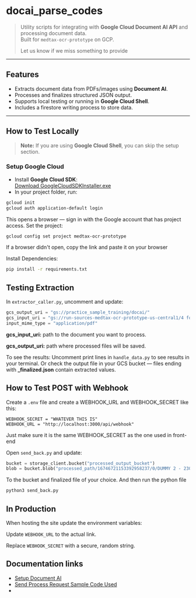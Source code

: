 
#  docai_parse_codes

> Utility scripts for integrating with **Google Cloud Document AI API** and processing document data.  
> Built for `medtax-ocr-prototype` on GCP.
> 
> Let us know if we miss something to provide
---

##  Features
- Extracts document data from PDFs/images using **Document AI**.
- Processes and finalizes structured JSON output.
- Supports local testing or running in **Google Cloud Shell**.
- Includes a firestore writing process to store data.

---

##  How to Test Locally

> **Note:** If you are using **Google Cloud Shell**, you can skip the setup section.

### Setup Google Cloud
- Install **Google Cloud SDK**:  
  [Download GoogleCloudSDKInstaller.exe](https://dl.google.com/dl/cloudsdk/channels/rapid/GoogleCloudSDKInstaller.exe)
- In your project folder, run:
```bash
gcloud init
gcloud auth application-default login
```

This opens a browser — sign in with the Google account that has project access.
  Set the project:
```bash
gcloud config set project medtax-ocr-prototype
```
If a browser didn't open, copy the link and paste it on your browser

Install Dependencies:
```bash
pip install -r requirements.txt
```

## Testing Extraction
In `extractor_caller.py`, uncomment and update:
```python
gcs_output_uri = "gs://practice_sample_training/docai/"
gcs_input_uri = "gs://run-sources-medtax-ocr-prototype-us-central1/4 form 2307 pictures.pdf"
input_mime_type = "application/pdf"
```

**gcs_input_uri:** path to the document you want to process.

**gcs_output_uri:** path where processed files will be saved.

To see the results:
  Uncomment print lines in `handle_data.py` to see results in your terminal.
  Or check the output file in your GCS bucket — files ending with **_finalized.json** contain extracted values.

## How to Test POST with Webhook
Create a `.env` file and create a WEBHOOK_URL and WEBHOOK_SECRET like this:
```env
WEBHOOK_SECRET = "WHATEVER THIS IS"
WEBHOOK_URL = "http://localhost:3000/api/webhook"
```
Just make sure it is the same WEBHOOK_SECRET as the one used in front-end

Open `send_back.py` and update:

```python
bucket = storage_client.bucket("processed_output_bucket")
blob = bucket.blob("processed_path/16746721153392958237/0/DUMMY 2 - 2307 - ROBERT-0_finalized.json")
```
To the bucket and finalized file of your choice.
And then run the python file 

```python
python3 send_back.py
```

## In Production
When hosting the site update the environment variables:

Update `WEBHOOK_URL` to the actual link.

Replace `WEBHOOK_SECRET` with a secure, random string.


## Documentation links
- [Setup Document AI](https://cloud.google.com/document-ai/docs/setup)
- [Send Process Request Sample Code Used](https://cloud.google.com/document-ai/docs/send-request#batch-process)
- 
